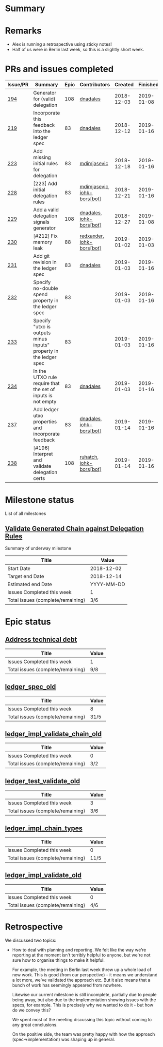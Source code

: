 # Summary

# Remarks

- Alex is running a retrospective using sticky notes!
- Half of us were in Berlin last week, so this is a slightly short week.

# PRs and issues completed

| Issue/PR | Summary | Epic | Contributors | Created | Finished | Comments|
|----------|---------|------|--------------|---------|----------|---------|
| [194](https://github.com/input-output-hk/cardano-ledger/issues/194) | Generator for (valid) delegation | 108 | [dnadales](https://github.com/dnadales) | 2018-12-03 | 2019-01-08 | |
| [219](https://github.com/input-output-hk/cardano-ledger/issues/219) | Incorporate this feedback into the ledger spec | 83 | [dnadales](https://github.com/dnadales) | 2018-12-12 | 2019-01-16 | |
| [223](https://github.com/input-output-hk/cardano-ledger/issues/223) | Add missing initial rules for delegation | 83 | [mdimjasevic](https://github.com/mdimjasevic) | 2018-12-18 | 2019-01-16 | |
| [228](https://github.com/input-output-hk/cardano-ledger/pull/228) | [223] Add initial delegation rules | 83 | [mdimjasevic](https://github.com/mdimjasevic), [iohk-bors[bot]](https://github.com/apps/iohk-bors) | 2018-12-21 | 2019-01-16 | |
| [229](https://github.com/input-output-hk/cardano-ledger/pull/229) | Add a valid delegation signals generator | 108 | [dnadales](https://github.com/dnadales), [iohk-bors[bot]](https://github.com/apps/iohk-bors) | 2018-12-27 | 2019-01-08 | |
| [230](https://github.com/input-output-hk/cardano-ledger/pull/230) | [#212] Fix memory leak |88 | [redxaxder](https://github.com/redxaxder), [iohk-bors[bot]](https://github.com/apps/iohk-bors) | 2019-01-02 | 2019-01-03 | |
| [231](https://github.com/input-output-hk/cardano-ledger/issues/231) | Add git revision in the ledger spec | 83 | [dnadales](https://github.com/dnadales) | 2019-01-03 | 2019-01-16 | |
| [232](https://github.com/input-output-hk/cardano-ledger/issues/232) | Specify no-double spend property in the ledger spec |83 | |2019-01-03 | 2019-01-16 | |
| [233](https://github.com/input-output-hk/cardano-ledger/issues/233) | Specify "utxo is outputs minus inputs" property in the ledger spec | 83 | |2019-01-03 | 2019-01-16 | |
| [234](https://github.com/input-output-hk/cardano-ledger/issues/234) | In the UTXO rule require that the set of inputs is not empty | 83 | [dnadales](https://github.com/dnadales) | 2019-01-03 | 2019-01-16 | |
| [237](https://github.com/input-output-hk/cardano-ledger/pull/237) | Add ledger utxo properties and incorporate feedback | 83 | [dnadales](https://github.com/dnadales), [iohk-bors[bot]](https://github.com/apps/iohk-bors) | 2019-01-14 | 2019-01-16 | |
| [238](https://github.com/input-output-hk/cardano-ledger/pull/238) | [#196] Interpret and validate delegation certs | 108 | [ruhatch](https://github.com/ruhatch), [iohk-bors[bot]](https://github.com/apps/iohk-bors) | 2019-01-14 | 2019-01-16 | |

# Milestone status

List of all milestones

## [Validate Generated Chain against Delegation Rules](https://github.com/input-output-hk/cardano-ledger/milestone/2)

Summary of underway milestone

| Title                             | Value      |
|-----------------------------------|------------|
| Start Date                        | 2018-12-02 |
| Target end Date                   | 2018-12-14 |
| Estimated end Date                | YYYY-MM-DD |
| Issues Completed this week        | 1          |
| Total issues (complete/remaining) | 3/6        |

# Epic status

## [Address technical debt](https://github.com/input-output-hk/cardano-ledger/issues/88)

| Title                             | Value |
|-----------------------------------|-------|
| Issues Completed this week        | 1     |
| Total issues (complete/remaining) | 9/8   |

## [ledger_spec_old](https://github.com/input-output-hk/cardano-ledger/issues/83)

| Title                             | Value |
|-----------------------------------|-------|
| Issues Completed this week        | 8     |
| Total issues (complete/remaining) | 31/5 |

## [ledger_impl_validate_chain_old](https://github.com/input-output-hk/cardano-ledger/issues/106)

| Title                             | Value |
|-----------------------------------|-------|
| Issues Completed this week        | 0     |
| Total issues (complete/remaining) | 3/2   |

## [ledger_test_validate_old](https://github.com/input-output-hk/cardano-ledger/issues/108)

| Title                             | Value |
|-----------------------------------|-------|
| Issues Completed this week        | 3     |
| Total issues (complete/remaining) | 3/6   |

## [ledger_impl_chain_types](https://github.com/input-output-hk/cardano-ledger/issues/118)

| Title                             | Value |
|-----------------------------------|-------|
| Issues Completed this week        | 0     |
| Total issues (complete/remaining) | 11/5  |

## [ledger_impl_validate_old](https://github.com/input-output-hk/cardano-ledger/issues/105)

| Title                             | Value |
|-----------------------------------|-------|
| Issues Completed this week        | 0     |
| Total issues (complete/remaining) | 4/6   |

# Retrospective

  We discussed two topics:

- How to deal with planning and reporting. We felt like the way we're reporting
  at the moment isn't terribly helpful to anyone, but we're not sure how to
  organise things to make it helpful.

  For example, the meeting in Berlin last week threw up a whole load of new
  work. This is good (from our perspective) - it means we understand a lot more,
  we've validated the approach etc. But it also means that a bunch of work has
  seemingly appeared from nowhere.

  Likewise our current milestone is still incomplete, partially due to people
  being away, but also due to the implementation showing issues with the specs,
  for example. This is precisely why we wanted to do it - but how do we convey
  this?

  We spent most of the meeting discussing this topic without coming to any great
  conclusions.

  On the positive side, the team was pretty happy with how the approach
  (spec->implementation) was shaping up in general.
